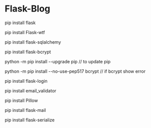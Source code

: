 # Flask-Blog

pip install flask

pip install Flask-wtf

pip install flask-sqlalchemy

pip install flask-bcrypt

python -m pip install --upgrade pip	// to update pip

python -m pip install --no-use-pep517 bcrypt // if bcrypt show error

pip install flask-login

pip install email_validator

pip install Pillow

pip install flask-mail

pip install flask-serialize

